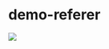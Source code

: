 demo-referer
============

[<img src="http://buildr.apsure.com/projects/status.jpg"/>](http://localhost:54777/projects/status)